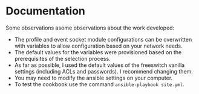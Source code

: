 # Documentation

Some observations asome observations about the work developed:

- The profile and event socket module configurations can be overwritten with variables to allow configuration based on your network needs.
- The default values for the variables were provisioned based on the prerequisites of the selection process.
- As far as possible, I used the default values of the freeswitch vanilla settings (including ACLs and passwords). I recommend changing them.
- You may need to modify the ansible settings on your computer.
- To test the cookbook use the command `ansible-playbook site.yml`.